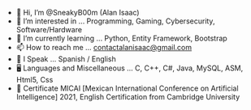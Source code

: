 - 👋 Hi, I’m @SneakyB00m (Alan Isaac)
- 👀 I’m interested in ... Programming, Gaming, Cybersecurity, Software/Hardware
- 🌱 I’m currently learning ... Python, Entity Framework, Bootstrap
- 📫 How to reach me ... contactalanisaac@gmail.com
- 🔣 I Speak ... Spanish / English 
- 🖥️ Languages and Miscellaneous ... C, C++, C#, Java, MySQL, ASM, Html5, Css
- 📜 Certificate MICAI [Mexican International Conference on Artificial Intelligence] 2021, English Certification from Cambridge University 
